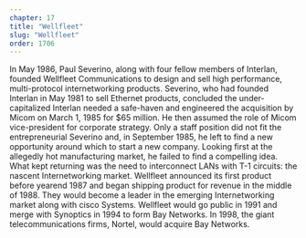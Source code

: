```yaml
---
chapter: 17
title: "Wellfleet"
slug: "Wellfleet"
order: 1706
---
```


In May 1986, Paul Severino, along with four fellow members of Interlan, founded Wellfleet Communications to design and sell high performance, multi-protocol internetworking products. Severino, who had founded Interlan in May 1981 to sell Ethernet products, concluded the under-capitalized Interlan needed a safe-haven and engineered the acquisition by Micom on March 1, 1985 for $65 million. He then assumed the role of Micom vice-president for corporate strategy. Only a staff position did not fit the entrepreneurial Severino and, in September 1985, he left to find a new opportunity around which to start a new company. Looking first at the allegedly hot manufacturing market, he failed to find a compelling idea. What kept returning was the need to interconnect LANs with T-1 circuits: the nascent Internetworking market. Wellfleet announced its first product before yearend 1987 and began shipping product for revenue in the middle of 1988. They would become a leader in the emerging Internetworking market along with cisco Systems. Wellfleet would go public in 1991 and merge with Synoptics in 1994 to form Bay Networks. In 1998, the giant telecommunications firms, Nortel, would acquire Bay Networks.

